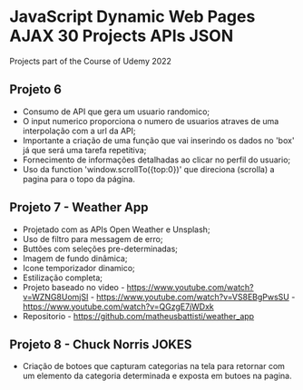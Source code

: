 # JavaScript Dynamic Web Pages AJAX 30 Projects APIs JSON
Projects part of the Course of Udemy 2022

## Projeto 6
- Consumo de API que gera um usuario randomico;
- O input numerico proporciona o numero de usuarios atraves de uma interpolação com a url da API;
- Importante a criação de uma função que vai inserindo os dados no 'box' já que será uma tarefa repetitiva;
- Fornecimento de informações detalhadas ao clicar no perfil do usuario;
- Uso da function 'window.scrollTo({top:0})' que direciona (scrolla) a pagina para o topo da página.

## Projeto 7 - Weather App
- Projetado com as APIs Open Weather e Unsplash;
- Uso de filtro para messagem de erro;
- Buttões com seleções pre-determinadas;
- Imagem de fundo dinâmica;
- Icone temporizador dinamico;
- Estilização completa;
- Projeto baseado no video - https://www.youtube.com/watch?v=WZNG8UomjSI
                           - https://www.youtube.com/watch?v=VS8EBgPwsSU
                           - https://www.youtube.com/watch?v=QGzgE7jWDxk
- Repositorio              - https://github.com/matheusbattisti/weather_app

## Projeto 8 - Chuck Norris JOKES
- Criação de botoes que capturam categorias na tela para retornar com um elemento da categoria determinada e exposta em butoes na pagina.
